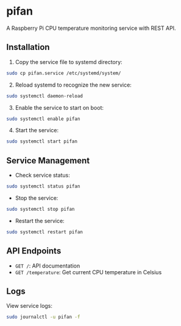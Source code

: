 # pifan

A Raspberry Pi CPU temperature monitoring service with REST API.

## Installation

1. Copy the service file to systemd directory:
```bash
sudo cp pifan.service /etc/systemd/system/
```

2. Reload systemd to recognize the new service:
```bash
sudo systemctl daemon-reload
```

3. Enable the service to start on boot:
```bash
sudo systemctl enable pifan
```

4. Start the service:
```bash
sudo systemctl start pifan
```

## Service Management

- Check service status:
```bash
sudo systemctl status pifan
```

- Stop the service:
```bash
sudo systemctl stop pifan
```

- Restart the service:
```bash
sudo systemctl restart pifan
```

## API Endpoints

- `GET /`: API documentation
- `GET /temperature`: Get current CPU temperature in Celsius

## Logs

View service logs:
```bash
sudo journalctl -u pifan -f
```
